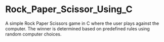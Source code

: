 # Rock_Paper_Scissor_Using_C
A simple Rock Paper Scissors game in C where the user plays against the computer. The winner is determined based on predefined rules using random computer choices. 
